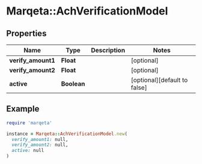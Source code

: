 # Marqeta::AchVerificationModel

## Properties

| Name | Type | Description | Notes |
| ---- | ---- | ----------- | ----- |
| **verify_amount1** | **Float** |  | [optional] |
| **verify_amount2** | **Float** |  | [optional] |
| **active** | **Boolean** |  | [optional][default to false] |

## Example

```ruby
require 'marqeta'

instance = Marqeta::AchVerificationModel.new(
  verify_amount1: null,
  verify_amount2: null,
  active: null
)
```

